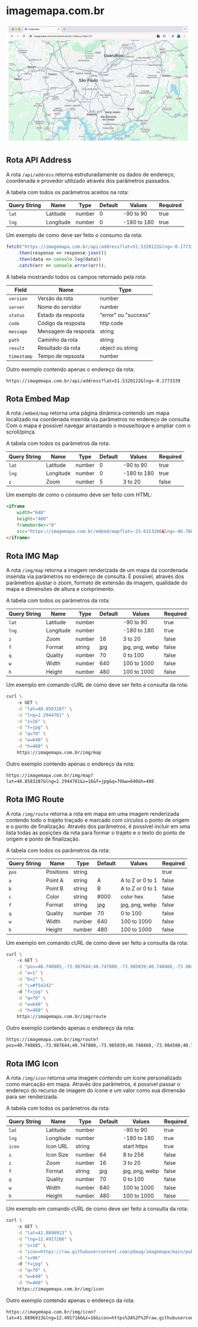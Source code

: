 # imagemapa.com.br

![image info](https://raw.githubusercontent.com/pdaug/imagemapa/main/public/screenshot.png)

## Rota API Address

A rota `/api/address` retorna estruturadamente os dados de endereço, coordenada e provedor utilizado através dos parâmetros passados.

A tabela com todos os parâmetros aceitos na rota:

|Query String|Name           |Type   |Default|Values        |Required|
|------------|---------------|-------|-------|--------------|--------|
|`lat`       |Latitude       |number |0      |-90 to 90     |true    |
|`lng`       |Longitude      |number |0      |-180 to 180   |true    |

Um exemplo de como deve ser feito o consumo da rota:

```js
fetch("https://imagemapa.com.br/api/address?lat=51.5320122&lng=-0.1773339")
    .then(response => response.json())
    .then(data => console.log(data))
    .catch(err => console.error(err));
```

A tabela mostrando todos os campos retornado pela rota:

|Field       |Name                 |Type                 |
|------------|---------------------|---------------------|
|`version`   |Versão da rota       |number               |
|`server`    |Nome do servidor     |number               |
|`status`    |Estado da resposta   |"error" ou "success" |
|`code`      |Código da resposta   |http code            |
|`message`   |Mensagem da resposta |string               |
|`path`      |Caminho da rota      |string               |
|`result`    |Resultado da rota    |object ou string     |
|`timestamp` |Tempo de repsosta    |number               |

Outro exemplo contendo apenas o endereço da rota:

```
https://imagemapa.com.br/api/address?lat=51.5320122&lng=-0.1773339
```

## Rota Embed Map

A rota `/embed/map` retorna uma página dinâmica contendo um mapa localizado na coordenada inserida via parâmetros no endereço de consulta. Com o mapa é possível navegar arrastando o mouse/toque e ampliar com o scroll/pinça.

A tabela com todos os parâmetros da rota:

|Query String|Name           |Type   |Default|Values        |Required|
|------------|---------------|-------|-------|--------------|--------|
|`lat`       |Latitude       |number |0      |-90 to 90     |true    |
|`lng`       |Longitude      |number |0      |-180 to 180   |true    |
|`z`         |Zoom           |number |5      |3 to 20       |false   |

Um exemplo de como o consumo deve ser feito com HTML:

```html
<iframe 
    width="640" 
    height="480"
    frameborder="0" 
    src="https://imagemapa.com.br/embed/map?lat=-23.6153206&lng=-46.7669051&z=11">
</iframe>
```

## Rota IMG Map

A rota `/img/map` retorna a imagem renderizada de um mapa da coordenada inserida via parâmetros no endereço de consulta. É possível, através dos parâmetros ajustar o zoom, formato de extensão da imagem, qualidade do mapa e dimensões de altura e comprimento.

A tabela com todos os parâmetros da rota:

|Query String|Name           |Type   |Default|Values        |Required|
|------------|---------------|-------|-------|--------------|--------|
|`lat`       |Latitude       |number |       |-90 to 90     |true    |
|`lng`       |Longitude      |number |       |-180 to 180   |true    |
|`z`         |Zoom           |number |16     |3 to 20       |false   |
|`f`         |Format         |string |jpg    |jpg, png, webp|false   |
|`q`         |Quality        |number |70     |0 to 100      |false   |
|`w`         |Width          |number |640    |100 to 1000   |false   |
|`h`         |Height         |number |480    |100 to 1000   |false   |

Um exemplo em comando cURL de como deve ser feito a consulta da rota:

```bash
curl \ 
    -x GET \
    -d "lat=48.8583287" \
    -d "lng=2.2944781" \
    -d "z=16" \
    -d "f=jpg" \
    -d "q=70" \
    -d "w=640" \
    -d "h=480" \
    https://imagemapa.com.br/img/map
```

Outro exemplo contendo apenas o endereço da rota:

```
https://imagemapa.com.br/img/map?lat=48.8583287&lng=2.2944781&z=16&f=jpg&q=70&w=640&h=480
```

## Rota IMG Route

A rota `/img/route` retorna a rota em mapa em uma imagem renderizada contendo todo o trajeto traçado e marcado com circulos o ponto de origem e o ponto de finalização. Através dos parâmetros, é possível incluir em uma lista todas as posições da rota para formar o trajeto e o texto do ponto de origem e ponto de finalização.

A tabela com todos os parâmetros da rota:

|Query String|Name           |Type   |Default|Values           |Required|
|------------|---------------|-------|-------|-----------------|--------|
|`pos`       |Positions      |string |       |                 |true    |
|`a`         |Point A        |string |A      |A to Z or 0 to 1 |false   |
|`b`         |Point B        |string |B      |A to Z or 0 to 1 |false   |
|`c`         |Color          |string |#000   |color hex        |false   |
|`f`         |Format         |string |jpg    |jpg, png, webp   |false   |
|`q`         |Quality        |number |70     |0 to 100         |false   |
|`w`         |Width          |number |640    |100 to 1000      |false   |
|`h`         |Height         |number |480    |100 to 1000      |false   |

Um exemplo em comando cURL de como deve ser feito a consulta da rota:

```bash
curl \ 
    -x GET \
    -d "pos=40.748885,-73.987644;40.747808,-73.985039;40.748468,-73.984588;40.748817,-73.985516" \
    -d "a=1" \
    -d "b=2" \
    -d "c=#f54242"
    -d "f=jpg" \
    -d "q=70" \
    -d "w=640" \
    -d "h=480" \
    https://imagemapa.com.br/img/route
```

Outro exemplo contendo apenas o endereço da rota:

```
https://imagemapa.com.br/img/route?pos=40.748885,-73.987644;40.747808,-73.985039;40.748468,-73.984588;40.748817,-73.985516&a=1&b=2&c=f54242&f=jpg&q=70&w=640&h=480
```

## Rota IMG Icon

A rota `/img/icon` retorna uma imagem contendo um ícone personalizado como marcação em mapa. Através dos parâmetros, é possível passar o endereço do recurso de imagem do ícone e um valor como sua dimensão para ser renderizada.

A tabela com todos os parâmetros da rota:

|Query String|Name           |Type   |Default|Values           |Required|
|------------|---------------|-------|-------|-----------------|--------|
|`lat`       |Latitude       |number |       |-90 to 90        |true    |
|`lng`       |Longitude      |number |       |-180 to 180      |true    |
|`icon`      |Icon URL       |string |       |start https      |true    |
|`s`         |Icon Size      |number |64     |8 to 256         |false   |
|`z`         |Zoom           |number |16     |3 to 20          |false   |
|`f`         |Format         |string |jpg    |jpg, png, webp   |false   |
|`q`         |Quality        |number |70     |0 to 100         |false   |
|`w`         |Width          |number |640    |100 to 1000      |false   |
|`h`         |Height         |number |480    |100 to 1000      |false   |

Um exemplo em comando cURL de como deve ser feito a consulta da rota:

```bash
curl \ 
    -x GET \
    -d "lat=41.8896913" \
    -d "lng=12.4917166" \
    -d "z=18" \
    -d "icon=https://raw.githubusercontent.com/pdaug/imagemapa/main/public/icon.png" \
    -d "s=96"
    -d "f=jpg" \
    -d "q=70" \
    -d "w=640" \
    -d "h=480" \
    https://imagemapa.com.br/img/icon
```

Outro exemplo contendo apenas o endereço da rota:

```
https://imagemapa.com.br/img/icon?lat=41.8896913&lng=12.4917166&z=16&icon=https%3A%2F%2Fraw.githubusercontent.com%2Fpdaug%2Fimagemapa%2Fmain%2Fpublic%2Ficon.png&s=96&q=70&f=jpg&w=640&h=480
```